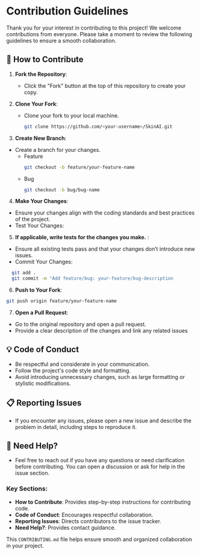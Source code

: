 # Contribution Guidelines

Thank you for your interest in contributing to this project! We welcome contributions from everyone. Please take a moment to review the following guidelines to ensure a smooth collaboration.

## 🚀 How to Contribute

1. **Fork the Repository**:
   - Click the "Fork" button at the top of this repository to create your copy.
   
2. **Clone Your Fork**:
   - Clone your fork to your local machine.
     ```bash
     git clone https://github.com/<your-username>/SkinAI.git
     ```
3. **Create New Branch**:
- Create a branch for your changes.
  - Feature
     ```bash
     git checkout -b feature/your-feature-name
     ```
  - Bug
     ```bash
     git checkout -b bug/bug-name
     ```
4. **Make Your Changes**:

- Ensure your changes align with the coding standards and best practices of the project.
- Test Your Changes:

5. **If applicable, write tests for the changes you make.** :
  - Ensure all existing tests pass and that your changes don’t introduce new issues.
  - Commit Your Changes:
```bash
  git add .
  git commit -m "Add feature/bug: your-feature/bug-description
```
6. **Push to Your Fork**:
  ```bash
  git push origin feature/your-feature-name
  ```
7. **Open a Pull Request**:
  - Go to the original repository and open a pull request.
  - Provide a clear description of the changes and link any related issues

## 💡 Code of Conduct
  - Be respectful and considerate in your communication.
  - Follow the project's code style and formatting.
  - Avoid introducing unnecessary changes, such as large formatting or stylistic modifications.

## 📋 Reporting Issues
  - If you encounter any issues, please open a new issue and describe the problem in detail, including steps to reproduce it.

## 💬 Need Help?
  - Feel free to reach out if you have any questions or need clarification before contributing. You can open a discussion or ask for help in the issue section.



### Key Sections:
- **How to Contribute**: Provides step-by-step instructions for contributing code.
- **Code of Conduct**: Encourages respectful collaboration.
- **Reporting Issues**: Directs contributors to the issue tracker.
- **Need Help?**: Provides contact guidance.

This `CONTRIBUTING.md` file helps ensure smooth and organized collaboration in your project.

     
  
